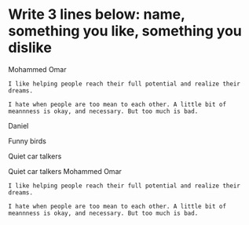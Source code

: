 # Write 3 lines below: name, something you like, something you dislike

Mohammed Omar

    I like helping people reach their full potential and realize their dreams.
    
    I hate when people are too mean to each other. A little bit of meannness is okay, and necessary. But too much is bad.
Daniel

Funny birds

Quiet car talkers

Quiet car talkers
Mohammed Omar

    I like helping people reach their full potential and realize their dreams.
    
    I hate when people are too mean to each other. A little bit of meannness is okay, and necessary. But too much is bad.